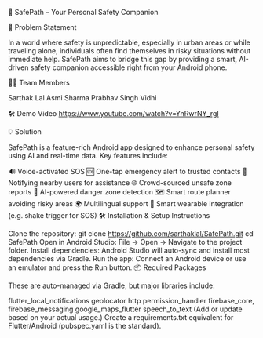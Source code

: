 🚨 SafePath – Your Personal Safety Companion

🧩 Problem Statement

In a world where safety is unpredictable, especially in urban areas or while traveling alone, individuals often find themselves in risky situations without immediate help. SafePath aims to bridge this gap by providing a smart, AI-driven safety companion accessible right from your Android phone.

👨‍💻 Team Members

Sarthak Lal
Asmi Sharma
Prabhav Singh
Vidhi 

🛠️ Demo Video
https://www.youtube.com/watch?v=YnRwrNY_rgI



💡 Solution

SafePath is a feature-rich Android app designed to enhance personal safety using AI and real-time data. Key features include:

🔊 Voice-activated SOS
🆘 One-tap emergency alert to trusted contacts
👥 Notifying nearby users for assistance
🌐 Crowd-sourced unsafe zone reports
🧠 AI-powered danger zone detection
🗺️ Smart route planner avoiding risky areas
🌍 Multilingual support
📱 Smart wearable integration (e.g. shake trigger for SOS)
🛠️ Installation & Setup Instructions

Clone the repository:
git clone https://github.com/sarthaklal/SafePath.git
cd SafePath
Open in Android Studio:
File → Open → Navigate to the project folder.
Install dependencies: Android Studio will auto-sync and install most dependencies via Gradle.
Run the app: Connect an Android device or use an emulator and press the Run button.
📦 Required Packages

These are auto-managed via Gradle, but major libraries include:

flutter_local_notifications
geolocator
http
permission_handler
firebase_core, firebase_messaging
google_maps_flutter
speech_to_text
(Add or update based on your actual usage.)
Create a requirements.txt equivalent for Flutter/Android (pubspec.yaml is the standard).

